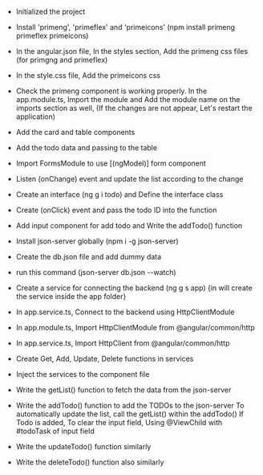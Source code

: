 -   Initialized the project
-   Install 'primeng', 'primeflex' and 'primeicons' (npm install primeng primeflex primeicons)
-   In the angular.json file, In the styles section, Add the primeng css files (for primgng and primeflex)
-   In the style.css file, Add the primeicons css
-   Check the primeng component is working properly.
    In the app.module.ts, Import the module and Add the module name on the imports section as well,
    (If the changes are not appear, Let's restart the application)
-   Add the card and table components
-   Add the todo data and passing to the table
-   Import FormsModule to use [(ngModel)] form component
-   Listen (onChange) event and update the list according to the change
-   Create an interface (ng g i todo) and Define the interface class
-   Create (onClick) event and pass the todo ID into the function
-   Add input component for add todo and Write the addTodo() function

-   Install json-server globally (npm i -g json-server)
-   Create the db.json file and add dummy data
-   run this command (json-server db.json --watch)
-   Create a service for connecting the backend (ng g s app) {in will create the service inside the app folder}
-   In app.service.ts, Connect to the backend using HttpClientModule
-   In app.module.ts, Import HttpClientModule from @angular/common/http
-   In app.service.ts, Import HttpClient from @angular/common/http
-   Create Get, Add, Update, Delete functions in services
-   Inject the services to the component file
-   Write the getList() function to fetch the data from the json-server
-   Write the addTodo() function to add the TODOs to the json-server
    To automatically update the list, call the getList() within the addTodo()
    If Todo is added, To clear the input field, Using @ViewChild with #todoTask of input field
-   Write the updateTodo() function similarly
-   Write the deleteTodo() function also similarly
